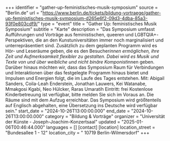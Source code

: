 +++
identifier = "gather-up-feministisches-musik-symposium"
source = "Berlin.de"
url = "https://www.berlin.de/tickets/bildung-vortraege/gather-up-feministisches-musik-symposium-d265e6f2-09d3-4dba-85a3-93f0e803cdf9/"
type = "event"
title = "Gather Up: feministisches Musik Symposium"
subtitle = "Karte"
description = "Das Symposium umfasst Aufführungen und Vorträge aus feministischen, queeren und LGBTQIA+-Perspektiven, die an den Kunstuniversitäten immer noch marginalisiert und unterrepräsentiert sind.
Zusätzlich zu dem geplanten Programm wird es Hör- und Leseräume geben, die es den Besucher*innen ermöglichen, ihre Zeit und Aufmerksamkeit flexibler zu gestalten. Dabei wird es Musik und Texte von und über weibliche und nicht binäre Komponist*innen geben. Darüber hinaus möchten wir, dass das Symposium Raum für Verbindungen und Interaktionen über das festgelegte Programm hinaus bietet und Impulsen und Energien folgt, die im Laufe des Tages entstehen.
Mit: Abigail Sanders, Coila-Leah Enderstein, Jonathan Lauwers, Kei Watanabe, Mmakgosi Kgabi, Neo Hülcker, Raras Umaratih
Eintritt: frei
Kostenlose Kinderbetreuung ist verfügbar, bitte melden Sie sich im Voraus an.
Die Räume sind mit dem Aufzug erreichbar.
Das Symposium wird größtenteils auf Englisch abgehalten, eine Übersetzung ins Deutsche wird verfügbar sein."
start_date = "2024-10-26T13:00:00.000"
end_date = "2024-10-26T13:00:00.000"
category = "Bildung & Vorträge"
organizer = "Universität der Künste - Joseph-Joachim-Konzertsaal"
updated = "2025-01-06T00:46:44.000"
languages = []
[contact]
[location]
location_street = "Bundesallee 1 - 12"
location_city = " 10719 Berlin-Wilmersdorf"
+++